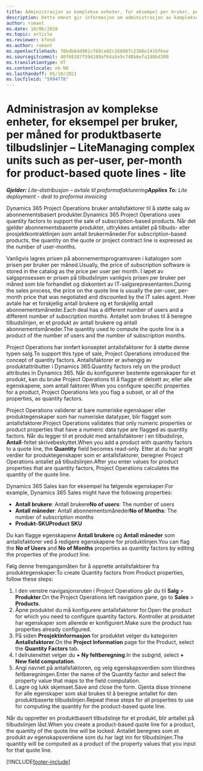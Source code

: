 ```yaml
---
title: Administrasjon av komplekse enheter, for eksempel per bruker, per måned for produktbaserte tilbudslinjer – Lite
description: Dette emnet gir informasjon om administrasjon av komplekse enheter for produktbaserte tilbudslinjer.
author: rumant
ms.date: 10/06/2020
ms.topic: article
ms.reviewer: kfend
ms.author: rumant
ms.openlocfilehash: 78bdb64d901cf68ce02c168987c2386e1416f6ee
ms.sourcegitcommit: 40f68387f594180af64a5e5c748b6efa188bd300
ms.translationtype: HT
ms.contentlocale: nb-NO
ms.lasthandoff: 05/10/2021
ms.locfileid: "5994778"
---
```

# <a name="managing-complex-units-such-as-per-user-per-month-for-product-based-quote-lines---lite"></a><span data-ttu-id="fd1b2-103">Administrasjon av komplekse enheter, for eksempel per bruker, per måned for produktbaserte tilbudslinjer – Lite</span><span class="sxs-lookup"><span data-stu-id="fd1b2-103">Managing complex units such as per-user, per-month for product-based quote lines - lite</span></span>

<span data-ttu-id="fd1b2-104">_**Gjelder:** Lite-distribusjon – avtale til proformafakturering_</span><span class="sxs-lookup"><span data-stu-id="fd1b2-104">_**Applies To:** Lite deployment - deal to proforma invoicing_</span></span>

<span data-ttu-id="fd1b2-105">Dynamics 365 Project Operations bruker antallsfaktorer til å støtte salg av abonnementsbasert produkter.</span><span class="sxs-lookup"><span data-stu-id="fd1b2-105">Dynamics 365 Project Operations uses quantity factors to support the sale of subscription-based products.</span></span> <span data-ttu-id="fd1b2-106">Når det gjelder abonnementsbaserte produkter, uttrykkes antallet på tilbuds- eller prosjektkontraktlinjen som antall brukermåneder.</span><span class="sxs-lookup"><span data-stu-id="fd1b2-106">For subscription-based products, the quantity on the quote or project contract line is expressed as the number of user-months.</span></span>

<span data-ttu-id="fd1b2-107">Vanligvis lagres prisen på abonnementsprogramvaren i katalogen som prisen per bruker per måned.</span><span class="sxs-lookup"><span data-stu-id="fd1b2-107">Usually, the price of subscription software is stored in the catalog as the price per user per month.</span></span> <span data-ttu-id="fd1b2-108">I løpet av salgsprosessen er prisen på tilbudslinjen vanligvis prisen per bruker per måned som ble forhandlet og diskontert av IT-salgsrepresentanten.</span><span class="sxs-lookup"><span data-stu-id="fd1b2-108">During the sales process, the price on the quote line is usually the per-user, per-month price that was negotiated and discounted by the IT sales agent.</span></span> <span data-ttu-id="fd1b2-109">Hver avtale har et forskjellig antall brukere og et forskjellig antall abonnementsmåneder.</span><span class="sxs-lookup"><span data-stu-id="fd1b2-109">Each deal has a different number of users and a different number of subscription months.</span></span> <span data-ttu-id="fd1b2-110">Antallet som brukes til å beregne tilbudslinjen, er et produkt av antall brukere og antall abonnementsmåneder.</span><span class="sxs-lookup"><span data-stu-id="fd1b2-110">The quantity used to compute the quote line is a product of the number of users and the number of subscription months.</span></span>

<span data-ttu-id="fd1b2-111">Project Operations har innført konseptet antallsfaktorer for å støtte denne typen salg.</span><span class="sxs-lookup"><span data-stu-id="fd1b2-111">To support this type of sale, Project Operations introduced the concept of quantity factors.</span></span> <span data-ttu-id="fd1b2-112">Antallsfaktorer er avhengig av produktattributter i Dynamics 365.</span><span class="sxs-lookup"><span data-stu-id="fd1b2-112">Quantity factors rely on the product attributes in Dynamics 365.</span></span> <span data-ttu-id="fd1b2-113">Når du konfigurerer bestemte egenskaper for et produkt, kan du bruke Project Operations til å flagge et delsett av, eller alle egenskapene, som antall faktorer.</span><span class="sxs-lookup"><span data-stu-id="fd1b2-113">When you configure specific properties for a product, Project Operations lets you flag a subset, or all of the properties, as quantity factors.</span></span>

<span data-ttu-id="fd1b2-114">Project Operations validerer at bare numeriske egenskaper eller produktegenskaper som har numeriske datatyper, blir flagget som antallsfaktorer.</span><span class="sxs-lookup"><span data-stu-id="fd1b2-114">Project Operations validates that only numeric properties or product properties that have a numeric data type are flagged as quantity factors.</span></span> <span data-ttu-id="fd1b2-115">Når du legger til et produkt med antallsfaktorer i en tilbudslinje, **Antall**-feltet skrivebeskyttet.</span><span class="sxs-lookup"><span data-stu-id="fd1b2-115">When you add a product with quantity factors to a quote line, the **Quantity** field becomes read-only.</span></span> <span data-ttu-id="fd1b2-116">Etter at du har angitt verdier for produktegenskaper som er antallsfaktorer, beregner Project Operations antallet på tilbudslinjen.</span><span class="sxs-lookup"><span data-stu-id="fd1b2-116">After you enter values for product properties that are quantity factors, Project Operations calculates the quantity of the quote line.</span></span>

<span data-ttu-id="fd1b2-117">Dynamics 365 Sales kan for eksempel ha følgende egenskaper:</span><span class="sxs-lookup"><span data-stu-id="fd1b2-117">For example, Dynamics 365 Sales might have the following properties:</span></span>

- <span data-ttu-id="fd1b2-118">**Antall brukere**: Antall brukere</span><span class="sxs-lookup"><span data-stu-id="fd1b2-118">**No of users**: The number of users</span></span>
- <span data-ttu-id="fd1b2-119">**Antall måneder**: Antall abonnementsmåneder</span><span class="sxs-lookup"><span data-stu-id="fd1b2-119">**No of Months**: The number of subscription months</span></span>
- <span data-ttu-id="fd1b2-120">**Produkt-SKU**</span><span class="sxs-lookup"><span data-stu-id="fd1b2-120">**Product SKU**</span></span>

<span data-ttu-id="fd1b2-121">Du kan flagge egenskapene **Antall brukere** og **Antall måneder** som antallsfaktorer ved å redigere egenskapene for produktlinjen.</span><span class="sxs-lookup"><span data-stu-id="fd1b2-121">You can flag the **No of Users** and **No of Months** properties as quantity factors by editing the properties of the product line.</span></span>

<span data-ttu-id="fd1b2-122">Følg denne fremgangsmåten for å opprette antallsfaktorer fra produktegenskaper:</span><span class="sxs-lookup"><span data-stu-id="fd1b2-122">To create Quantity factors from Product properties, follow these steps:</span></span>

1. <span data-ttu-id="fd1b2-123">I den venstre navigasjonsruten i Project Operations går du til **Salg** > **Produkter**.</span><span class="sxs-lookup"><span data-stu-id="fd1b2-123">On the Project Operations left navigation pane, go to **Sales** > **Products**.</span></span>
2. <span data-ttu-id="fd1b2-124">Åpne produktet du må konfigurere antallsfaktorer for.</span><span class="sxs-lookup"><span data-stu-id="fd1b2-124">Open the product for which you need to configure quantity factors.</span></span> <span data-ttu-id="fd1b2-125">Kontroller at produktet har egenskaper som allerede er konfigurert.</span><span class="sxs-lookup"><span data-stu-id="fd1b2-125">Make sure the product has properties already configured.</span></span>
3. <span data-ttu-id="fd1b2-126">På siden **Prosjektinformasjon** for produktet velger du kategorien **Antallsfaktorer**.</span><span class="sxs-lookup"><span data-stu-id="fd1b2-126">On the **Project Information** page for the Product, select the **Quantity Factors** tab.</span></span>
4. <span data-ttu-id="fd1b2-127">I delrutenettet velger du **+ Ny feltberegning**.</span><span class="sxs-lookup"><span data-stu-id="fd1b2-127">In the subgrid, select **+ New field computation**.</span></span>
5. <span data-ttu-id="fd1b2-128">Angi navnet på antallsfaktoren, og velg egenskapsverdien som tilordnes feltberegningen.</span><span class="sxs-lookup"><span data-stu-id="fd1b2-128">Enter the name of the Quantity factor and select the property value that maps to the field computation.</span></span>
6. <span data-ttu-id="fd1b2-129">Lagre og lukk skjemaet.</span><span class="sxs-lookup"><span data-stu-id="fd1b2-129">Save and close the form.</span></span> <span data-ttu-id="fd1b2-130">Gjenta disse trinnene for alle egenskaper som skal brukes til å beregne antallet for den produktbaserte tilbudslinjen.</span><span class="sxs-lookup"><span data-stu-id="fd1b2-130">Repeat these steps for all properties to use for computing the quantity for the product-based quote line.</span></span>

<span data-ttu-id="fd1b2-131">Når du oppretter en produktbasert tilbudslinje for et produkt, blir antallet på tilbudslinjen låst.</span><span class="sxs-lookup"><span data-stu-id="fd1b2-131">When you create a product-based quote line for a product, the quantity of the quote line will be locked.</span></span> <span data-ttu-id="fd1b2-132">Antallet beregnes som et produkt av egenskapsverdiene som du har lagt inn for tilbudslinjen.</span><span class="sxs-lookup"><span data-stu-id="fd1b2-132">The quantity will be computed as a product of the property values that you input for that quote line.</span></span>


[!INCLUDE[footer-include](../../includes/footer-banner.md)]